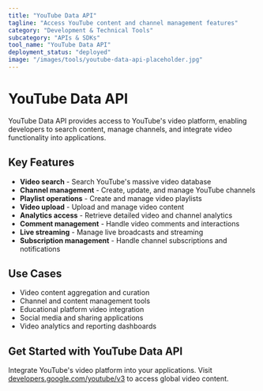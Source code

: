 ```yaml
---
title: "YouTube Data API"
tagline: "Access YouTube content and channel management features"
category: "Development & Technical Tools"
subcategory: "APIs & SDKs"
tool_name: "YouTube Data API"
deployment_status: "deployed"
image: "/images/tools/youtube-data-api-placeholder.jpg"
---
```


# YouTube Data API

YouTube Data API provides access to YouTube's video platform, enabling developers to search content, manage channels, and integrate video functionality into applications.

## Key Features

- **Video search** - Search YouTube's massive video database
- **Channel management** - Create, update, and manage YouTube channels
- **Playlist operations** - Create and manage video playlists
- **Video upload** - Upload and manage video content
- **Analytics access** - Retrieve detailed video and channel analytics
- **Comment management** - Handle video comments and interactions
- **Live streaming** - Manage live broadcasts and streaming
- **Subscription management** - Handle channel subscriptions and notifications

## Use Cases

- Video content aggregation and curation
- Channel and content management tools
- Educational platform video integration
- Social media and sharing applications
- Video analytics and reporting dashboards

## Get Started with YouTube Data API

Integrate YouTube's video platform into your applications. Visit [developers.google.com/youtube/v3](https://developers.google.com/youtube/v3) to access global video content.